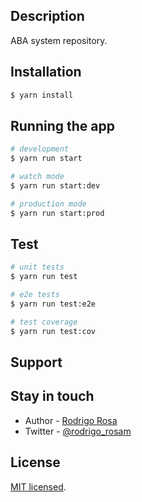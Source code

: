 ## Description

ABA system repository.

## Installation

```bash
$ yarn install
```

## Running the app

```bash
# development
$ yarn run start

# watch mode
$ yarn run start:dev

# production mode
$ yarn run start:prod
```

## Test

```bash
# unit tests
$ yarn run test

# e2e tests
$ yarn run test:e2e

# test coverage
$ yarn run test:cov
```

## Support


## Stay in touch

- Author - [Rodrigo Rosa](https://github.com/rodrigorosa1)
- Twitter - [@rodrigo_rosam](https://twitter.com/rodrigo_rosam)

## License

[MIT licensed](LICENSE).